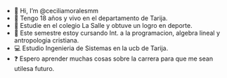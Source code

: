 - 👋 Hi, I’m @ceciliamoralesmm
- 📌 Tengo 18 años y vivo en el departamento de Tarija.
- 🏫 Estudie en el colegio La Salle y obtuve un logro en deporte.
- 📒 Este semestre estoy cursando Int. a la programacion, algebra lineal y antropologia cristiana.
- 💻 Estudio Ingenieria de Sistemas en la ucb de Tarija.
- ❓ Espero aprender muchas cosas sobre la carrera para que me sean utilesa futuro.
